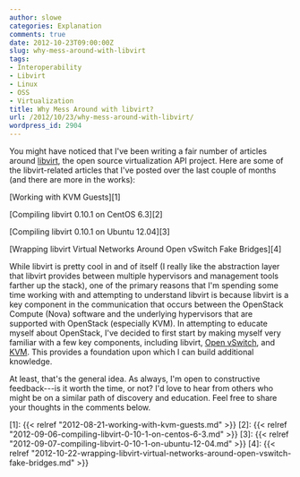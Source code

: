 ```yaml
---
author: slowe
categories: Explanation
comments: true
date: 2012-10-23T09:00:00Z
slug: why-mess-around-with-libvirt
tags:
- Interoperability
- Libvirt
- Linux
- OSS
- Virtualization
title: Why Mess Around with libvirt?
url: /2012/10/23/why-mess-around-with-libvirt/
wordpress_id: 2904
---
```


You might have noticed that I've been writing a fair number of articles around [libvirt](http://libvirt.org), the open source virtualization API project. Here are some of the libvirt-related articles that I've posted over the last couple of months (and there are more in the works):

[Working with KVM Guests][1]  

[Compiling libvirt 0.10.1 on CentOS 6.3][2]  

[Compiling libvirt 0.10.1 on Ubuntu 12.04][3]  

[Wrapping libvirt Virtual Networks Around Open vSwitch Fake Bridges][4]

While libvirt is pretty cool in and of itself (I really like the abstraction layer that libvirt provides between multiple hypervisors and management tools farther up the stack), one of the primary reasons that I'm spending some time working with and attempting to understand libvirt is because libvirt is a key component in the communication that occurs between the OpenStack Compute (Nova) software and the underlying hypervisors that are supported with OpenStack (especially KVM). In attempting to educate myself about OpenStack, I've decided to first start by making myself very familiar with a few key components, including libvirt, [Open vSwitch](http://openvswitch.org), and [KVM](http://www.linux-kvm.org/page/Main_Page). This provides a foundation upon which I can build additional knowledge.

At least, that's the general idea. As always, I'm open to constructive feedback---is it worth the time, or not? I'd love to hear from others who might be on a similar path of discovery and education. Feel free to share your thoughts in the comments below.

[1]: {{< relref "2012-08-21-working-with-kvm-guests.md" >}}
[2]: {{< relref "2012-09-06-compiling-libvirt-0-10-1-on-centos-6-3.md" >}}
[3]: {{< relref "2012-09-07-compiling-libvirt-0-10-1-on-ubuntu-12-04.md" >}}
[4]: {{< relref "2012-10-22-wrapping-libvirt-virtual-networks-around-open-vswitch-fake-bridges.md" >}}
